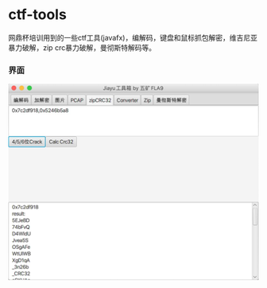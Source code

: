 # ctf-tools
网鼎杯培训用到的一些ctf工具(javafx)，编解码，键盘和鼠标抓包解密，维吉尼亚暴力破解，zip crc暴力破解，曼彻斯特解码等。

### 界面
<img src='snap1.jpg'></img>

